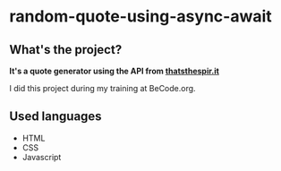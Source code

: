 # random-quote-using-async-await

## What's the project?
**It's a quote generator using the API from [thatsthespir.it](https://thatsthespir.it/)**

I did this project during my training at BeCode.org.

## Used languages
- HTML
- CSS
- Javascript